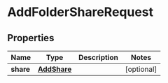 

# AddFolderShareRequest


## Properties

| Name | Type | Description | Notes |
|------------ | ------------- | ------------- | -------------|
|**share** | [**AddShare**](AddShare.md) |  |  [optional] |



